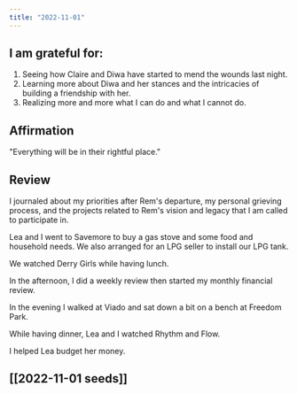 ```yaml
---
title: "2022-11-01"
---
```

## I am grateful for:
1. Seeing how Claire and Diwa have started to mend the wounds last night.
2. Learning more about Diwa and her stances and the intricacies of building a friendship with her.
3. Realizing more and more what I can do and what I cannot do.

## Affirmation

"Everything will be in their rightful place."

## Review

I journaled about my priorities after Rem's departure, my personal grieving process, and the projects related to Rem's vision and legacy that I am called to participate in.

Lea and I went to Savemore to buy a gas stove and some food and household needs. We also arranged for an LPG seller to install our LPG tank.

We watched Derry Girls while having lunch.

In the afternoon, I did a weekly review then started my monthly financial review.

In the evening I walked at Viado and sat down a bit on a bench at Freedom Park.

While having dinner, Lea and I watched Rhythm and Flow.

I helped Lea budget her money.

## [[2022-11-01 seeds]]
